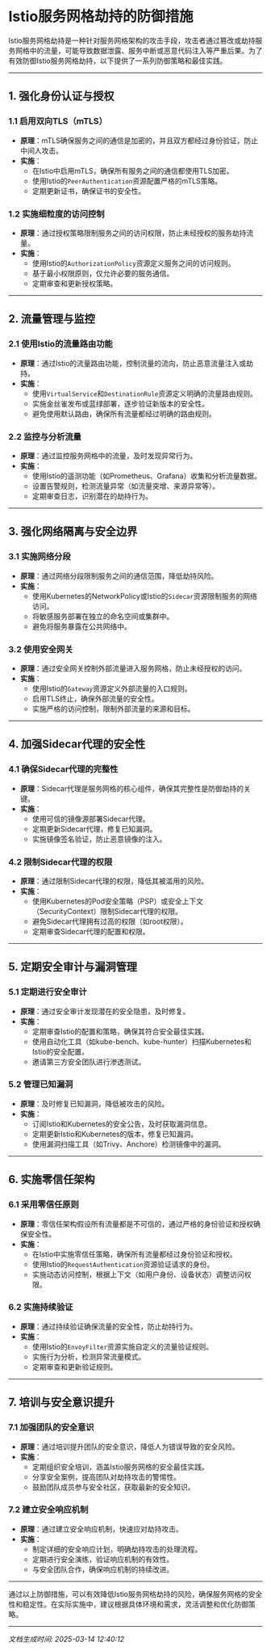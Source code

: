# Istio服务网格劫持的防御措施

Istio服务网格劫持是一种针对服务网格架构的攻击手段，攻击者通过篡改或劫持服务网格中的流量，可能导致数据泄露、服务中断或恶意代码注入等严重后果。为了有效防御Istio服务网格劫持，以下提供了一系列防御策略和最佳实践。

---

## 1. 强化身份认证与授权

### 1.1 启用双向TLS（mTLS）
- **原理**：mTLS确保服务之间的通信是加密的，并且双方都经过身份验证，防止中间人攻击。
- **实施**：
  - 在Istio中启用mTLS，确保所有服务之间的通信都使用TLS加密。
  - 使用Istio的`PeerAuthentication`资源配置严格的mTLS策略。
  - 定期更新证书，确保证书的安全性。

### 1.2 实施细粒度的访问控制
- **原理**：通过授权策略限制服务之间的访问权限，防止未经授权的服务劫持流量。
- **实施**：
  - 使用Istio的`AuthorizationPolicy`资源定义服务之间的访问规则。
  - 基于最小权限原则，仅允许必要的服务通信。
  - 定期审查和更新授权策略。

---

## 2. 流量管理与监控

### 2.1 使用Istio的流量路由功能
- **原理**：通过Istio的流量路由功能，控制流量的流向，防止恶意流量注入或劫持。
- **实施**：
  - 使用`VirtualService`和`DestinationRule`资源定义明确的流量路由规则。
  - 实施金丝雀发布或蓝绿部署，逐步验证新版本的安全性。
  - 避免使用默认路由，确保所有流量都经过明确的路由规则。

### 2.2 监控与分析流量
- **原理**：通过监控服务网格中的流量，及时发现异常行为。
- **实施**：
  - 使用Istio的遥测功能（如Prometheus、Grafana）收集和分析流量数据。
  - 设置告警规则，检测流量异常（如流量突增、来源异常等）。
  - 定期审查日志，识别潜在的劫持行为。

---

## 3. 强化网络隔离与安全边界

### 3.1 实施网络分段
- **原理**：通过网络分段限制服务之间的通信范围，降低劫持风险。
- **实施**：
  - 使用Kubernetes的NetworkPolicy或Istio的`Sidecar`资源限制服务的网络访问。
  - 将敏感服务部署在独立的命名空间或集群中。
  - 避免将服务暴露在公共网络中。

### 3.2 使用安全网关
- **原理**：通过安全网关控制外部流量进入服务网格，防止未经授权的访问。
- **实施**：
  - 使用Istio的`Gateway`资源定义外部流量的入口规则。
  - 启用TLS终止，确保外部流量的安全性。
  - 实施严格的访问控制，限制外部流量的来源和目标。

---

## 4. 加强Sidecar代理的安全性

### 4.1 确保Sidecar代理的完整性
- **原理**：Sidecar代理是服务网格的核心组件，确保其完整性是防御劫持的关键。
- **实施**：
  - 使用可信的镜像源部署Sidecar代理。
  - 定期更新Sidecar代理，修复已知漏洞。
  - 实施镜像签名验证，防止恶意镜像的注入。

### 4.2 限制Sidecar代理的权限
- **原理**：通过限制Sidecar代理的权限，降低其被滥用的风险。
- **实施**：
  - 使用Kubernetes的Pod安全策略（PSP）或安全上下文（SecurityContext）限制Sidecar代理的权限。
  - 避免Sidecar代理拥有过高的权限（如root权限）。
  - 定期审查Sidecar代理的配置和权限。

---

## 5. 定期安全审计与漏洞管理

### 5.1 定期进行安全审计
- **原理**：通过安全审计发现潜在的安全隐患，及时修复。
- **实施**：
  - 定期审查Istio的配置和策略，确保其符合安全最佳实践。
  - 使用自动化工具（如kube-bench、kube-hunter）扫描Kubernetes和Istio的安全配置。
  - 邀请第三方安全团队进行渗透测试。

### 5.2 管理已知漏洞
- **原理**：及时修复已知漏洞，降低被攻击的风险。
- **实施**：
  - 订阅Istio和Kubernetes的安全公告，及时获取漏洞信息。
  - 定期更新Istio和Kubernetes的版本，修复已知漏洞。
  - 使用漏洞扫描工具（如Trivy、Anchore）检测镜像中的漏洞。

---

## 6. 实施零信任架构

### 6.1 采用零信任原则
- **原理**：零信任架构假设所有流量都是不可信的，通过严格的身份验证和授权确保安全性。
- **实施**：
  - 在Istio中实施零信任策略，确保所有流量都经过身份验证和授权。
  - 使用Istio的`RequestAuthentication`资源验证请求的身份。
  - 实施动态访问控制，根据上下文（如用户身份、设备状态）调整访问权限。

### 6.2 实施持续验证
- **原理**：通过持续验证确保流量的安全性，防止劫持行为。
- **实施**：
  - 使用Istio的`EnvoyFilter`资源实施自定义的流量验证规则。
  - 实施行为分析，检测异常流量模式。
  - 定期审查和更新验证规则。

---

## 7. 培训与安全意识提升

### 7.1 加强团队的安全意识
- **原理**：通过培训提升团队的安全意识，降低人为错误导致的安全风险。
- **实施**：
  - 定期组织安全培训，涵盖Istio服务网格的安全最佳实践。
  - 分享安全案例，提高团队对劫持攻击的警惕性。
  - 鼓励团队成员参与安全社区，获取最新的安全知识。

### 7.2 建立安全响应机制
- **原理**：通过建立安全响应机制，快速应对劫持攻击。
- **实施**：
  - 制定详细的安全响应计划，明确劫持攻击的处理流程。
  - 定期进行安全演练，验证响应机制的有效性。
  - 与安全团队合作，确保响应机制的持续改进。

---

通过以上防御措施，可以有效降低Istio服务网格劫持的风险，确保服务网格的安全性和稳定性。在实际实施中，建议根据具体环境和需求，灵活调整和优化防御策略。

---

*文档生成时间: 2025-03-14 12:40:12*
